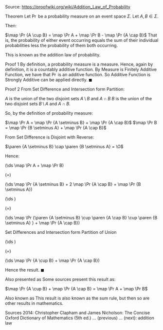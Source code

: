 # 

Source: https://proofwiki.org/wiki/Addition_Law_of_Probability



Theorem
Let $\Pr$ be a probability measure on an event space $\Sigma$.
Let $A, B \in \Sigma$.

Then:

$\map \Pr {A \cup B} = \map \Pr A + \map \Pr B - \map \Pr {A \cap B}$
That is, the probability of either event occurring equals the sum of their individual probabilities less the probability of them both occurring.

This is known as the addition law of probability.


Proof 1
By definition, a probability measure is a measure.
Hence, again by definition, it is a countably additive function.
By Measure is Finitely Additive Function, we have that $\Pr$ is an additive function.
So Additive Function is Strongly Additive can be applied directly.
$\blacksquare$


Proof 2
From Set Difference and Intersection form Partition:

$A$ is the union of the two disjoint sets $A \setminus B$ and $A \cap B$
$B$ is the union of the two disjoint sets $B \setminus A$ and $A \cap B$.

So, by the definition of probability measure:

$\map \Pr A = \map \Pr {A \setminus B} + \map \Pr {A \cap B}$
$\map \Pr B = \map \Pr {B \setminus A} + \map \Pr {A \cap B}$

From Set Difference is Disjoint with Reverse:

$\paren {A \setminus B} \cap \paren {B \setminus A} = \O$

Hence:














\(\ds \map \Pr A + \map \Pr B\)

\(=\)







\(\ds \map \Pr {A \setminus B} + 2 \map \Pr {A \cap B} + \map \Pr {B \setminus A}\)




















\(\ds \)

\(=\)







\(\ds \map \Pr {\paren {A \setminus B} \cup \paren {A \cap B} \cup \paren {B \setminus A} } + \map \Pr {A \cap B}\)





Set Differences and Intersection form Partition of Union














\(\ds \)

\(=\)







\(\ds \map \Pr {A \cup B} + \map \Pr {A \cap B}\)









Hence the result.
$\blacksquare$


Also presented as
Some sources present this result as:

$\map \Pr {A \cup B} + \map \Pr {A \cap B} = \map \Pr A + \map \Pr B$


Also known as
This result is also known as the sum rule, but then so are other results in mathematics.


Sources
2014: Christopher Clapham and James Nicholson: The Concise Oxford Dictionary of Mathematics (5th ed.) ... (previous) ... (next): addition law




